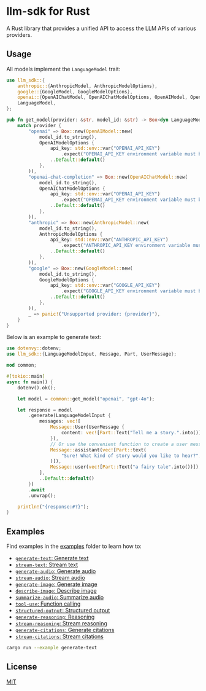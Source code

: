# llm-sdk for Rust

A Rust library that provides a unified API to access the LLM APIs of various providers.

## Usage

All models implement the `LanguageModel` trait:

```rust
use llm_sdk::{
    anthropic::{AnthropicModel, AnthropicModelOptions},
    google::{GoogleModel, GoogleModelOptions},
    openai::{OpenAIChatModel, OpenAIChatModelOptions, OpenAIModel, OpenAIModelOptions},
    LanguageModel,
};

pub fn get_model(provider: &str, model_id: &str) -> Box<dyn LanguageModel> {
    match provider {
        "openai" => Box::new(OpenAIModel::new(
            model_id.to_string(),
            OpenAIModelOptions {
                api_key: std::env::var("OPENAI_API_KEY")
                    .expect("OPENAI_API_KEY environment variable must be set"),
                ..Default::default()
            },
        )),
        "openai-chat-completion" => Box::new(OpenAIChatModel::new(
            model_id.to_string(),
            OpenAIChatModelOptions {
                api_key: std::env::var("OPENAI_API_KEY")
                    .expect("OPENAI_API_KEY environment variable must be set"),
                ..Default::default()
            },
        )),
        "anthropic" => Box::new(AnthropicModel::new(
            model_id.to_string(),
            AnthropicModelOptions {
                api_key: std::env::var("ANTHROPIC_API_KEY")
                    .expect("ANTHROPIC_API_KEY environment variable must be set"),
                ..Default::default()
            },
        )),
        "google" => Box::new(GoogleModel::new(
            model_id.to_string(),
            GoogleModelOptions {
                api_key: std::env::var("GOOGLE_API_KEY")
                    .expect("GOOGLE_API_KEY environment variable must be set"),
                ..Default::default()
            },
        )),
        _ => panic!("Unsupported provider: {provider}"),
    }
}
```

Below is an example to generate text:

```rust
use dotenvy::dotenv;
use llm_sdk::{LanguageModelInput, Message, Part, UserMessage};

mod common;

#[tokio::main]
async fn main() {
    dotenv().ok();

    let model = common::get_model("openai", "gpt-4o");

    let response = model
        .generate(LanguageModelInput {
            messages: vec![
                Message::User(UserMessage {
                    content: vec![Part::Text("Tell me a story.".into())],
                }),
                // Or use the convenient function to create a user message
                Message::assistant(vec![Part::text(
                    "Sure! What kind of story would you like to hear?",
                )]),
                Message::user(vec![Part::Text("a fairy tale".into())]),
            ],
            ..Default::default()
        })
        .await
        .unwrap();

    println!("{response:#?}");
}
```

## Examples

Find examples in the [examples](./examples/) folder to learn how to:

- [`generate-text`: Generate text](./examples/generate-text.rs)
- [`stream-text`: Stream text](./examples/stream-text.rs)
- [`generate-audio`: Generate audio](./examples/generate-audio.rs)
- [`stream-audio`: Stream audio](./examples/stream-audio.rs)
- [`generate-image`: Generate image](./examples/generate-image.rs)
- [`describe-image`: Describe image](./examples/describe-image.rs)
- [`summarize-audio`: Summarize audio](./examples/summarize-audio.rs)
- [`tool-use`: Function calling](./examples/tool-use.rs)
- [`structured-output`: Structured output](./examples/structured-output.rs)
- [`generate-reasoning`: Reasoning](./examples/generate-reasoning.rs)
- [`stream-reasoning`: Stream reasoning](./examples/stream-reasoning.rs)
- [`generate-citations`: Generate citations](./examples/generate-citations.rs)
- [`stream-citations`: Stream citations](./examples/stream-citations.rs)

```bash
cargo run --example generate-text
```

## License

[MIT](https://github.com/hoangvvo/llm-sdk/blob/main/LICENSE)
